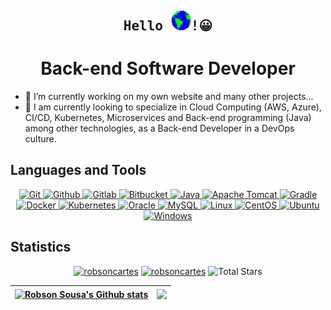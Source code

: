 <h2 style="text-align: center;"> <samp>Hello <img src="https://github.com/robsoncartes/robsoncartes/blob/main/assets/Earth.gif" width="32px">!😀</samp></h2>
<h1 style="text-align: center;">Back-end Software Developer</h1>

- 🔭 I’m currently working on my own website and many other projects...
- 🌱 I am currently looking to specialize in Cloud Computing (AWS, Azure), CI/CD, Kubernetes, Microservices and Back-end
  programming (Java) among other technologies, as a Back-end Developer in a DevOps culture.

## Languages and Tools </h3>

<p align="center">

  <a href="https://git-scm.com" target="_blank">
    <img src="https://cdn.jsdelivr.net/gh/devicons/devicon/icons/git/git-original-wordmark.svg" alt="Git" width="35" height="35"/>
  </a>

  <a href="https://github.com" target="_blank">
    <img src="https://cdn.jsdelivr.net/gh/devicons/devicon/icons/github/github-original-wordmark.svg" alt="Github" width="35" height="35"/>
  </a>

  <a href="https://gitlab.com" target="_blank">
    <img src="https://cdn.jsdelivr.net/gh/devicons/devicon/icons/gitlab/gitlab-original-wordmark.svg" alt="Gitlab" width="35" height="35"/>
  </a>

  <a href="https://bitbucket.org" target="_blank">
    <img src="https://cdn.jsdelivr.net/gh/devicons/devicon/icons/bitbucket/bitbucket-original-wordmark.svg" alt="Bitbucket" width="35" height="35"/>
  </a>

  <a href="https://www.java.com" target="_blank">
    <img src="https://cdn.jsdelivr.net/gh/devicons/devicon/icons/java/java-original-wordmark.svg" alt="Java" width="35" height="35"/>
  </a>

  <a href="https://tomcat.apache.org" target="_blank">
    <img src="https://cdn.jsdelivr.net/gh/devicons/devicon/icons/tomcat/tomcat-original-wordmark.svg" alt="Apache Tomcat" width="35" height="35"/>
  </a>

  <a href="https://gradle.org" target="_blank">
    <img src="https://cdn.jsdelivr.net/gh/devicons/devicon/icons/gradle/gradle-plain-wordmark.svg" alt="Gradle" width="35" height="35"/>
  </a>

  <a href="https://www.docker.com" target="_blank">
    <img src="https://cdn.jsdelivr.net/gh/devicons/devicon/icons/docker/docker-original-wordmark.svg" alt="Docker" width="35" height="35"/>
  </a>

  <a href="https://kubernetes.io" target="_blank">
    <img src="https://cdn.jsdelivr.net/gh/devicons/devicon/icons/kubernetes/kubernetes-plain-wordmark.svg" alt="Kubernetes" width="35" height="35"/>
  </a>

  <a href="https://www.oracle.com" target="_blank">
    <img src="https://cdn.jsdelivr.net/gh/devicons/devicon/icons/oracle/oracle-original.svg" alt="Oracle" width="35" height="35"/>
  </a>

  <a href="https://www.mysql.com" target="_blank">
    <img src="https://cdn.jsdelivr.net/gh/devicons/devicon/icons/mysql/mysql-original-wordmark.svg" alt="MySQL" width="35" height="35"/>
  </a>

  <a href="https://www.linux.org" target="_blank">
    <img src="https://cdn.jsdelivr.net/gh/devicons/devicon/icons/linux/linux-original.svg" alt="Linux" width="35" height="35"/>
  </a>

  <a href="https://www.centos.org" target="_blank">
    <img src="https://cdn.jsdelivr.net/gh/devicons/devicon/icons/centos/centos-original-wordmark.svg" alt="CentOS" width="35" height="35"/>
  </a>

  <a href="https://ubuntu.com" target="_blank">
    <img src="https://cdn.jsdelivr.net/gh/devicons/devicon/icons/ubuntu/ubuntu-plain-wordmark.svg" alt="Ubuntu" width="35" height="35"/>
  </a>

  <a href="https://www.microsoft.com" target="_blank">
    <img src="https://cdn.jsdelivr.net/gh/devicons/devicon/icons/windows8/windows8-original.svg" alt="Windows" width="35" height="35"/>
  </a>

</p>

## Statistics

<p align="center"> 
	<a href="https://github.com/robsoncartes"><img src="https://komarev.com/ghpvc/?username=robsoncartes" alt="robsoncartes"/></a>
	<a href="https://github.com/robsoncartes?tab=repositories"><img src="https://badges.pufler.dev/repos/robsoncartes" alt="robsoncartes" /></a>
	<img src="https://img.shields.io/github/stars/robsoncartes?label=Stars" alt="Total Stars">
</p>

| <a href="https://github.com/robsoncartes/robsoncartes"><img align="center" src="https://github-readme-stats.vercel.app/api?username=robsoncartes&show_icons=true&include_all_commits=true&theme=vue-dark&hide_border=true" alt="Robson Sousa's Github stats" /></a> | <a href="https://github.com/robsoncartes?tab=repositories"><img align="center" src="https://github-readme-stats.vercel.app/api/top-langs/?username=robsoncartes&langs_count=8&layout=compact&theme=vue-dark&hide_border=true" /></a> |
|---------------------------------------------------------------------------------------------------------------------------------------------------------------------------------------------------------------------------------------------------------------------|--------------------------------------------------------------------------------------------------------------------------------------------------------------------------------------------------------------------------------------|



